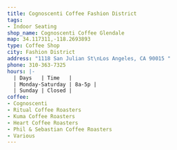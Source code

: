 ```yaml
---
title: Cognoscenti Coffee Fashion District
tags:
- Indoor Seating
shop_name: Cognoscenti Coffee Glendale
map: 34.117311,-118.2693893
type: Coffee Shop
city: Fashion District
address: "1118 San Julian St\nLos Angeles, CA 90015 "
phone: 310-363-7325
hours: |-
  | Days   | Time   |
  | Monday-Saturday | 8a-5p |
  | Sunday | Closed |
coffee:
- Cognoscenti
- Ritual Coffee Roasters
- Kuma Coffee Roasters
- Heart Coffee Roasters
- Phil & Sebastian Coffee Roasters
- Various
---
```


